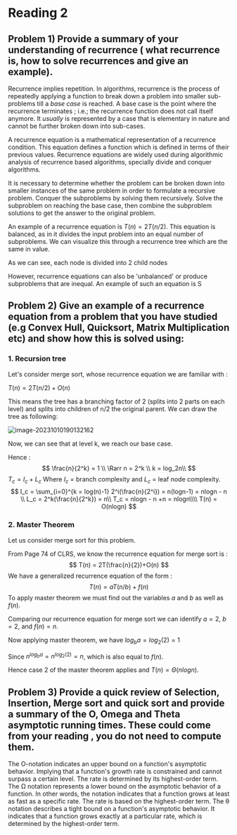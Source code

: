 # Reading 2

## Problem 1) Provide a summary of your understanding of recurrence ( what recurrence is, how to solve recurrences and give an example).


Recurrence implies repetition. In algorithms, recurrence is the process of repeatedly applying a function to break down a problem into smaller sub-problems till a *base case* is reached. A base case is the point where the recurrence terminates ; i.e.; the recurrence function does not call itself anymore. It *usually* is represented by a case that is elementary in nature and cannot be further broken down into sub-cases.

A recurrence equation is a mathematical representation of a recurrence condition. This equation defines a function which is defined in terms of their previous values. Recurrence equations are widely used during algorithmic analysis of recurrence based algorithms, specially divide and conquer algorithms.

It is necessary to determine whether the problem can be broken down into smaller instances of the same problem in order to formulate a recursive problem.
Conquer the subproblems by solving them recursively. Solve the subproblem on reaching the base case, then combine the subproblem solutions to get the answer to the original problem.

An example of a recurrence equation is $T(n) = 2T(n/2)$. This equation is balanced, as in it divides the input problem into an equal number of subproblems. We can visualize this through a recurrence tree which are the same in value.

As we can see, each node is divided into 2 child nodes

However, recurrence equations can also be 'unbalanced' or produce subproblems that are inequal. An example of such an equation is S

## Problem 2) Give an example of a recurrence equation from a problem that you have studied (e.g Convex Hull, Quicksort, Matrix Multiplication etc) and show how this is solved using:

 ###  	1. Recursion tree

Let's consider merge sort, whose recurrence equation we are familiar with : 

$T(n) = 2T(n/2) + O(n)$

This means the tree has a branching factor of 2 (splits into 2 parts on each level) and splits into children of n/2 the original parent. We can draw the tree as following:

![image-20231010190132162](C:\Users\harry\AppData\Roaming\Typora\typora-user-images\image-20231010190132162.png)

Now, we can see that at level k, we reach our base case.

Hence :
$$
\frac{n}{2^k} = 1 \\ 
\Rarr n = 2^k \\
k = log_2n\\
$$
$T_c = I_c+L_c$ Where $I_c$ = branch complexity and $L_c$ = leaf node complexity.
$$
I_c = \sum_{i=0}^{k = log(n)-1} 2^i(\frac{n}{2^i}) = n(logn-1) = nlogn - n \\
L_c = 2^k(\frac{n}{2^k}) = n\\
T_c = nlogn - n +n = nlogn\\\\
T(n) = O(nlogn)
$$


### 	2. Master Theorem

Let us consider merge sort for this problem.

From Page 74 of CLRS, we know the recurrence equation for merge sort is : 
$$
T(n) = 2T(\frac{n}{2})+O(n)
$$
We have a generalized recurrence equation of the form : 
$$
T(n) = aT(n/b) + f(n)
$$
To apply master theorem we must find out the variables $a$ and $b$ as well as $f(n)$.

Comparing our recurrence equation for merge sort we can identify $a=2$, $b =2$, and $f(n) = n$.

Now applying master theorem, we have $log_ba = log_2(2) = 1$

Since $n^{log_ba}= n^{log_2(2)} = n$, which is also equal to $f(n)$.

Hence case 2 of the master theorem applies and $T(n) = \Theta(nlogn)$.

## Problem 3) Provide a quick review of Selection, Insertion, Merge sort and quick sort and provide a summary of the O, Omega and Theta asymptotic running times. These could come from your reading , you do not need to compute them.

The O-notation indicates an upper bound on a function's asymptotic behavior. Implying that a function's growth rate is constrained and cannot surpass a certain level. The rate is determined by its highest-order term.
The Ω notation represents a lower bound on the asymptotic behavior of a function. In other words, the notation indicates that a function grows at least as fast as a specific rate. The rate is based on the highest-order term.
The θ notation describes a tight bound on a function's asymptotic behavior. It indicates that a function grows exactly at a particular rate, which is determined by the highest-order term.
